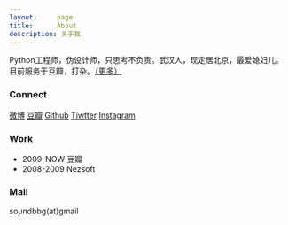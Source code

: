 ```yaml
---
layout:     page
title:      About
description: 关于我
---
```

Python工程师，伪设计师，只思考不负责。武汉人，现定居北京，最爱媳妇儿。目前服务于豆瓣，打杂。[（更多）](/about/more/)

### Connect ###

[微博](http://weibo.com/soundbbg) [豆瓣](http://www.douban.com/people/JGuo/) [Github](http://www.github.com/guojing) [Tiwtter](https://twitter.com/guojing) [Instagram](http://instagram.com/soundbbg)

### Work ###

* 2009-NOW 豆瓣
* 2008-2009 Nezsoft

### Mail ###

soundbbg(at)gmail
